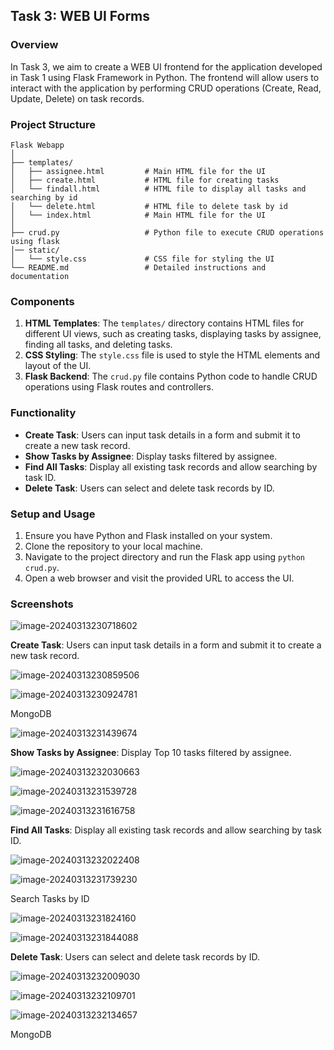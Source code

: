 ## Task 3: WEB UI Forms

### Overview

In Task 3, we aim to create a WEB UI frontend for the application developed in Task 1 using Flask Framework in Python. The frontend will allow users to interact with the application by performing CRUD operations (Create, Read, Update, Delete) on task records. 

### Project Structure

```
Flask Webapp
│
├── templates/
│   ├── assignee.html         # Main HTML file for the UI
│   ├── create.html           # HTML file for creating tasks
│   └── findall.html          # HTML file to display all tasks and searching by id
│   └── delete.html           # HTML file to delete task by id
│   └── index.html            # Main HTML file for the UI
│
├── crud.py                   # Python file to execute CRUD operations using flask
│── static/
│   └── style.css             # CSS file for styling the UI
└── README.md                 # Detailed instructions and documentation
```

### Components

1. **HTML Templates**: The `templates/` directory contains HTML files for different UI views, such as creating tasks, displaying tasks by assignee, finding all tasks, and deleting tasks.
2. **CSS Styling**: The `style.css` file is used to style the HTML elements and layout of the UI.
3. **Flask Backend**: The `crud.py` file contains Python code to handle CRUD operations using Flask routes and controllers.

### Functionality

- **Create Task**: Users can input task details in a form and submit it to create a new task record.
- **Show Tasks by Assignee**: Display tasks filtered by assignee.
- **Find All Tasks**: Display all existing task records and allow searching by task ID.
- **Delete Task**: Users can select and delete task records by ID.

### Setup and Usage

1. Ensure you have Python and Flask installed on your system.
2. Clone the repository to your local machine.
3. Navigate to the project directory and run the Flask app using `python crud.py`.
4. Open a web browser and visit the provided URL to access the UI.

### Screenshots

![image-20240313230718602](images/image-20240313230718602.png)

**Create Task**: Users can input task details in a form and submit it to create a new task record.



![image-20240313230859506](images/image-20240313230859506.png)

![image-20240313230924781](images/image-20240313230924781.png)

MongoDB

![image-20240313231439674](images/image-20240313231439674.png)

**Show Tasks by Assignee**: Display Top 10 tasks filtered by assignee.

![image-20240313232030663](images/image-20240313232030663.png)



![image-20240313231539728](images/image-20240313231539728.png)

![image-20240313231616758](images/image-20240313231616758.png)

**Find All Tasks**:  Display all existing task records and allow searching by task ID.

![image-20240313232022408](images/image-20240313232022408.png)

![image-20240313231739230](images/image-20240313231739230.png)

Search Tasks by ID

![image-20240313231824160](images/image-20240313231824160.png)

![image-20240313231844088](images/image-20240313231844088.png)

**Delete Task**: Users can select and delete task records by ID.

![image-20240313232009030](images/image-20240313232009030.png)

![image-20240313232109701](images/image-20240313232109701.png)

![image-20240313232134657](images/image-20240313232134657.png)

MongoDB

